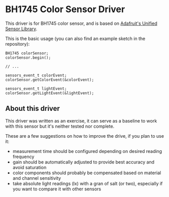 # BH1745 Color Sensor Driver

This driver is for BH1745 color sensor, and is based on [Adafruit's Unified Sensor Library](https://github.com/adafruit/Adafruit_Sensor).

This is the basic usage (you can also find an example sketch in the repository):
```
BH1745 colorSensor;
colorSensor.begin();

// ...

sensors_event_t colorEvent;
colorSensor.getColorEvent(&colorEvent);

sensors_event_t lightEvent;
colorSensor.getLightEvent(&lightEvent);
```

## About this driver ##

This driver was written as an exercise, it can serve as a baseline to work with this sensor but it's neither tested nor complete.

These are a few suggestions on how to improve the drive, if you plan to use it:
- measurement time should be configured depending on desired reading frequency
- gain should be automatically adjusted to provide best accuracy and avoid saturation
- color components should probably be compensated based on material and channel sensitivity
- take absolute light readings (lx) with a gran of salt (or two), especially if you want to compare it with other sensors
